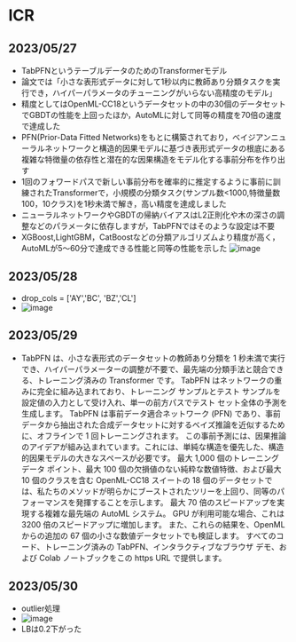 # ICR

## 2023/05/27
- TabPFNというテーブルデータのためのTransformerモデル
- 論文では「小さな表形式データに対して1秒以内に教師あり分類タスクを実行でき，ハイパーパラメータのチューニングがいらない高精度のモデル」
- 精度としてはOpenML-CC18というデータセットの中の30個のデータセットでGBDTの性能を上回ったほか，AutoMLに対して同等の精度を70倍の速度で達成した
- PFN(Prior-Data Fitted Networks)をもとに構築されており，ベイジアンニューラルネットワークと構造的因果モデルに基づき表形式データの根底にある複雑な特徴量の依存性と潜在的な因果構造をモデル化する事前分布を作り出す
- 1回のフォワードパスで新しい事前分布を確率的に推定するように事前に訓練されたTransformerで，小規模の分類タスク(サンプル数<1000,特徴量数100，10クラス)を1秒未満で解き，高い精度を達成しました
- ニューラルネットワークやGBDTの帰納バイアスはL2正則化や木の深さの調整などのパラメータに依存しますが，TabPFNではそのような設定は不要
- XGBoost,LightGBM，CatBoostなどの分類アルゴリズムより精度が高く，AutoMLが5〜60分で達成できる性能と同等の性能を示した
![image](https://github.com/plandic/ICR/assets/34090657/fda1920a-d90a-4a9e-86a8-73c325082474)

## 2023/05/28
- drop_cols = ['AY','BC', 'BZ','CL']
- ![image](https://github.com/plandic/ICR/assets/34090657/5bbb3775-6586-40b7-8589-75aa59913faf)

## 2023/05/29
- TabPFN は、小さな表形式のデータセットの教師あり分類を 1 秒未満で実行でき、ハイパーパラメーターの調整が不要で、最先端の分類手法と競合できる、トレーニング済みの Transformer です。 TabPFN はネットワークの重みに完全に組み込まれており、トレーニング サンプルとテスト サンプルを設定値の入力として受け入れ、単一の前方パスでテスト セット全体の予測を生成します。 TabPFN は事前データ適合ネットワーク (PFN) であり、事前データから抽出された合成データセットに対するベイズ推論を近似するために、オフラインで 1 回トレーニングされます。 この事前予測には、因果推論のアイデアが組み込まれています。これには、単純な構造を優先した、構造的因果モデルの大きなスペースが必要です。 最大 1,000 個のトレーニング データ ポイント、最大 100 個の欠損値のない純粋な数値特徴、および最大 10 個のクラスを含む OpenML-CC18 スイートの 18 個のデータセットでは、私たちのメソッドが明らかにブーストされたツリーを上回り、同等のパフォーマンスを発揮することを示します。 最大 70 倍のスピードアップを実現する複雑な最先端の AutoML システム。 GPU が利用可能な場合、これは 3200 倍のスピードアップに増加します。 また、これらの結果を、OpenML からの追加の 67 個の小さな数値データセットでも検証します。 すべてのコード、トレーニング済みの TabPFN、インタラクティブなブラウザ デモ、および Colab ノートブックをこの https URL で提供します。

## 2023/05/30
- outlier処理
- ![image](https://github.com/plandic/ICR/assets/34090657/d8757413-db06-435a-b2c0-399d1e262ce0)
- LBは0.2下がった

